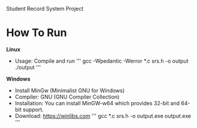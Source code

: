 Student Record System Project


# How To Run

**Linux**
- Usage: Compile and run
'''
gcc -Wpedantic -Werror *.c srs.h -o output
./output
'''

**Windows**
- Install MinGw (Minimalist GNU for Windows)
- Compiler: GNU (GNU Compiler Collection)
- Installation: You can install MinGW-w64 which provides 32-bit and 64-bit support.
- Download: https://winlibs.com
'''
gcc *.c srs.h -o output.exe
output.exe
'''
